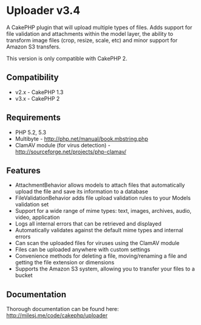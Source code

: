 # Uploader v3.4 #

A CakePHP plugin that will upload multiple types of files. Adds support for file validation and attachments within the model layer, the ability to transform image files (crop, resize, scale, etc) and minor support for Amazon S3 transfers.

This version is only compatible with CakePHP 2.

## Compatibility ##

* v2.x - CakePHP 1.3
* v3.x - CakePHP 2

## Requirements ##

* PHP 5.2, 5.3
* Multibyte - http://php.net/manual/book.mbstring.php
* ClamAV module (for virus detection) - http://sourceforge.net/projects/php-clamav/

## Features ##

* AttachmentBehavior allows models to attach files that automatically upload the file and save its information to a database
* FileValidationBehavior adds file upload validation rules to your Models validation set
* Support for a wide range of mime types: text, images, archives, audio, video, application
* Logs all internal errors that can be retrieved and displayed
* Automatically validates against the default mime types and internal errors
* Can scan the uploaded files for viruses using the ClamAV module
* Files can be uploaded anywhere with custom settings
* Convenience methods for deleting a file, moving/renaming a file and getting the file extension or dimensions
* Supports the Amazon S3 system, allowing you to transfer your files to a bucket

## Documentation ##

Thorough documentation can be found here: http://milesj.me/code/cakephp/uploader